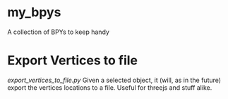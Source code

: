 # my_bpys
A collection of BPYs to keep handy

# Export Vertices to file
*export_vertices_to_file.py* Given a selected object, it (will, as in the future) export the vertices locations to a file. Useful for threejs and stuff alike.
